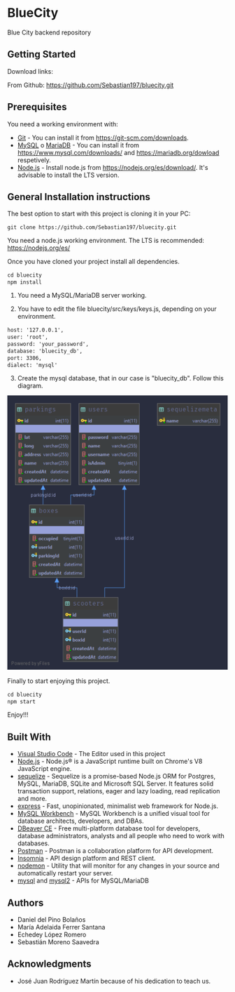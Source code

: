 # BlueCity

Blue City backend repository

## Getting Started

Download links:

From Github: https://github.com/Sebastian197/bluecity.git

## Prerequisites

You need a working environment with:
* [Git](https://git-scm.com) - You can install it from https://git-scm.com/downloads.
* [MySQL](https://www.mysql.com) o [MariaDB](https://mariadb.org) - You can install it from https://www.mysql.com/downloads/ and https://mariadb.org/dowload respetively.
* [Node.js](https://nodejs.org) - Install node.js from https://nodejs.org/es/download/. It's advisable to install the LTS version.

## General Installation instructions

The best option to start with this project is cloning it in your PC:

```
git clone https://github.com/Sebastian197/bluecity.git
```

You need a node.js working environment. The LTS is recommended: https://nodejs.org/es/

Once you have cloned your project install all dependencies.

```
cd bluecity
npm install
```

1. You need a MySQL/MariaDB server working.

2. You have to edit the file bluecity/src/keys/keys.js, depending on your environment.

```
host: '127.0.0.1',
user: 'root',
password: 'your_password',
database: 'bluecity_db',
port: 3306,
dialect: 'mysql'
```

3. Create the mysql database, that in our case is "bluecity_db". Follow this diagram.

![Diagram](https://github.com/Sebastian197/Bluecity/raw/master/Diagram.png)

Finally to start enjoying this project.

```
cd bluecity
npm start
```

Enjoy!!!

## Built With

* [Visual Studio Code](https://code.visualstudio.com/) - The Editor used in this project
* [Node.js](https://nodejs.org/) - Node.js® is a JavaScript runtime built on Chrome's V8 JavaScript engine.
* [sequelize](https://sequelize.org/) - Sequelize is a promise-based Node.js ORM for Postgres, MySQL, MariaDB, SQLite and Microsoft SQL Server. It features solid transaction support, relations, eager and lazy loading, read replication and more.
* [express](https://expressjs.com/) - Fast, unopinionated, minimalist web framework for Node.js.
* [MySQL Workbench](https://www.mysql.com/products/workbench/) - MySQL Workbench is a unified visual tool for database architects, developers, and DBAs.
* [DBeaver CE](https://dbeaver.io/) - Free multi-platform database tool for developers, database administrators, analysts and all people who need to work with databases.
* [Postman](https://www.postman.com/) - Postman is a collaboration platform for API development.
* [Insomnia](https://insomnia.rest/) - API design platform and REST client.
* [nodemon](https://nodemom.io) - Utility that will monitor for any changes in your source and automatically restart your server.
* [mysql](https://www.npmjs.com/package/mysql) and [mysql2](https://www.npmjs.com/package/mysql2) - APIs for MySQL/MariaDB

## Authors
* Daniel del Pino Bolaños
* María Adelaida Ferrer Santana
* Echedey López Romero
* Sebastián Moreno Saavedra

## Acknowledgments
* José Juan Rodríguez Martín because of his dedication to teach us.
